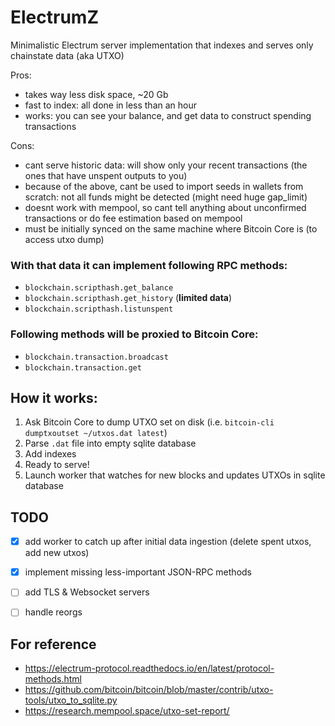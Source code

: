 ElectrumZ
=========

Minimalistic Electrum server implementation that indexes and serves only chainstate data (aka UTXO)

Pros:

* takes way less disk space, ~20 Gb
* fast to index: all done in less than an hour
* works: you can see your balance, and get data to construct spending transactions

Cons:

* cant serve historic data: will show only your recent transactions (the ones that have unspent outputs to you)
* because of the above, cant be used to import seeds in wallets from scratch: not all funds might be detected (might need huge gap_limit)
* doesnt work with mempool, so cant tell anything about unconfirmed transactions or do fee estimation based on mempool
* must be initially synced on the same machine where Bitcoin Core is (to access utxo dump)

### With that data it can implement following RPC  methods:

* `blockchain.scripthash.get_balance`
* `blockchain.scripthash.get_history` (**limited data**)
* `blockchain.scripthash.listunspent`

### Following methods will be proxied to Bitcoin Core:

* `blockchain.transaction.broadcast`
* `blockchain.transaction.get`

How it works:
-------------

1. Ask Bitcoin Core to dump UTXO set on disk (i.e. `bitcoin-cli dumptxoutset ~/utxos.dat latest`)
1. Parse `.dat` file into empty sqlite database
1. Add indexes
1. Ready to serve!
1. Launch worker that watches for new blocks and updates UTXOs in sqlite database

TODO
----

* [x] add worker to catch up after initial data ingestion (delete spent utxos, add new utxos)
* [x] implement missing less-important JSON-RPC methods
* [ ] add TLS & Websocket servers
* [ ] handle reorgs


For reference
------------

* https://electrum-protocol.readthedocs.io/en/latest/protocol-methods.html
* https://github.com/bitcoin/bitcoin/blob/master/contrib/utxo-tools/utxo_to_sqlite.py
* https://research.mempool.space/utxo-set-report/
